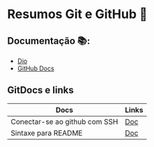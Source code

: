 # Resumos Git e GitHub 💾

## Documentação 📚:

- [Dio](https://www.dio.me)
- [GitHub Docs](https://docs.github.com/pt)

## GitDocs e links

| Docs | Links |
| ---- | ----- |
|Conectar-se ao github com SSH | [Doc](https://docs.github.com/pt/authentication/connecting-to-github-with-ssh) |
| Sintaxe para README | [Doc](https://docs.github.com/pt/get-started/writing-on-github/getting-started-with-writing-and-formatting-on-github/basic-writing-and-formatting-syntax) |